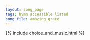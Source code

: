 ```yaml
---
layout: song_page
tags: hymn accessible listed
song_file: amazing_grace
---
```


{% include choice_and_music.html %}
